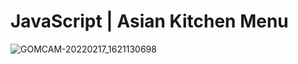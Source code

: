 # JavaScript | Asian Kitchen Menu
![GOMCAM-20220217_1621130698](https://user-images.githubusercontent.com/87071421/154491381-473708fe-3f58-461a-aadd-5aec9b8118b5.gif)
